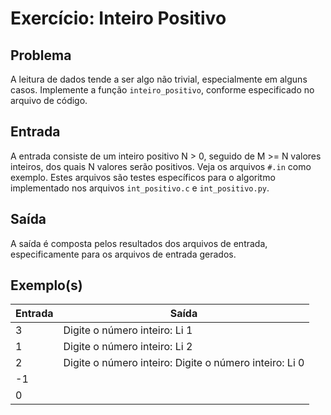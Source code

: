 Exercício: Inteiro Positivo
===========================


Problema
--------

A leitura de dados tende a ser algo não trivial, especialmente em alguns casos. Implemente a função ```inteiro_positivo```, conforme especificado no arquivo de código.


Entrada
-------

A entrada consiste de um inteiro positivo N > 0, seguido de M >= N valores inteiros, dos quais N valores serão positivos. Veja os arquivos ```#.in``` como exemplo. Estes arquivos são testes específicos para o algoritmo implementado nos arquivos ```int_positivo.c``` e ```int_positivo.py```.

Saída
-----

A saída é composta pelos resultados dos arquivos de entrada, especificamente para os arquivos de entrada gerados.


Exemplo(s)
----------

| Entrada | Saída                                                  |
|---------|--------------------------------------------------------|
| 3	      | Digite o número inteiro: Li 1                          |
| 1	      | Digite o número inteiro: Li 2                          |
| 2	      | Digite o número inteiro: Digite o número inteiro: Li 0 |
| -1      |                                                        |
| 0       |                                                        |
